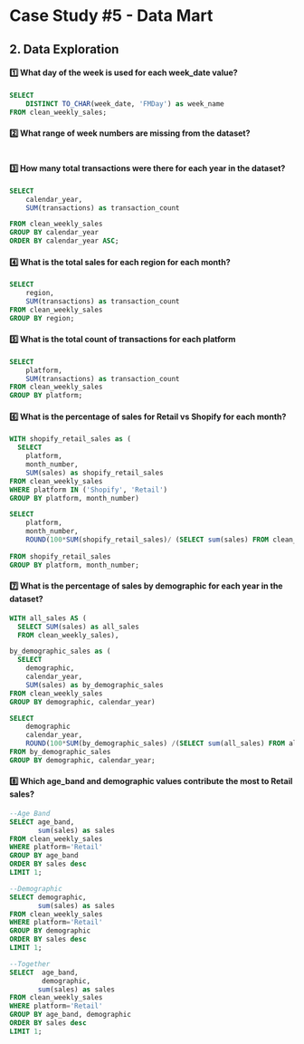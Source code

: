 # Case Study #5 - Data Mart
## 2. Data Exploration

#### 1️⃣ What day of the week is used for each week_date value?
```sql
SELECT 
    DISTINCT TO_CHAR(week_date, 'FMDay') as week_name
FROM clean_weekly_sales;
```

#### 2️⃣ What range of week numbers are missing from the dataset?
```sql

```

#### 3️⃣ How many total transactions were there for each year in the dataset?
```sql
SELECT 
	calendar_year,
    SUM(transactions) as transaction_count

FROM clean_weekly_sales
GROUP BY calendar_year
ORDER BY calendar_year ASC;
```
#### 4️⃣ What is the total sales for each region for each month?
```sql
SELECT 
	region,
    SUM(transactions) as transaction_count
FROM clean_weekly_sales
GROUP BY region;
```

#### 5️⃣ What is the total count of transactions for each platform
```sql
SELECT 
	platform,
    SUM(transactions) as transaction_count
FROM clean_weekly_sales
GROUP BY platform;
```

#### 6️⃣ What is the percentage of sales for Retail vs Shopify for each month?
```sql
WITH shopify_retail_sales as (
  SELECT 
	platform,
    month_number,
    SUM(sales) as shopify_retail_sales
FROM clean_weekly_sales
WHERE platform IN ('Shopify', 'Retail')
GROUP BY platform, month_number)

SELECT 
	platform,
	month_number,
	ROUND(100*SUM(shopify_retail_sales)/ (SELECT sum(sales) FROM clean_weekly_sales), 2)
    
FROM shopify_retail_sales
GROUP BY platform, month_number;
```

#### 7️⃣ What is the percentage of sales by demographic for each year in the dataset?
```sql
WITH all_sales AS (
  SELECT SUM(sales) as all_sales
  FROM clean_weekly_sales),

by_demographic_sales as (
  SELECT 
	demographic,
    calendar_year,
    SUM(sales) as by_demographic_sales 
FROM clean_weekly_sales
GROUP BY demographic, calendar_year)

SELECT 
	demographic
    calendar_year,
    ROUND(100*SUM(by_demographic_sales) /(SELECT sum(all_sales) FROM all_sales), 2) as percentage
FROM by_demographic_sales
GROUP BY demographic, calendar_year;
```

#### 8️⃣ Which age_band and demographic values contribute the most to Retail sales?
```sql
--Age Band
SELECT age_band,
       sum(sales) as sales
FROM clean_weekly_sales
WHERE platform='Retail'
GROUP BY age_band
ORDER BY sales desc
LIMIT 1;

--Demographic
SELECT demographic,
       sum(sales) as sales
FROM clean_weekly_sales
WHERE platform='Retail'
GROUP BY demographic
ORDER BY sales desc
LIMIT 1;

--Together
SELECT  age_band,
        demographic,
       sum(sales) as sales
FROM clean_weekly_sales
WHERE platform='Retail'
GROUP BY age_band, demographic
ORDER BY sales desc
LIMIT 1;
```
